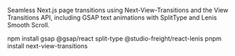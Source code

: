 Seamless Next.js page transitions using Next-View-Transitions and the View Transitions API, including GSAP text animations with SplitType and Lenis Smooth Scroll.

npm install gsap @gsap/react split-type @studio-freight/react-lenis
pnpm install next-view-transitions
